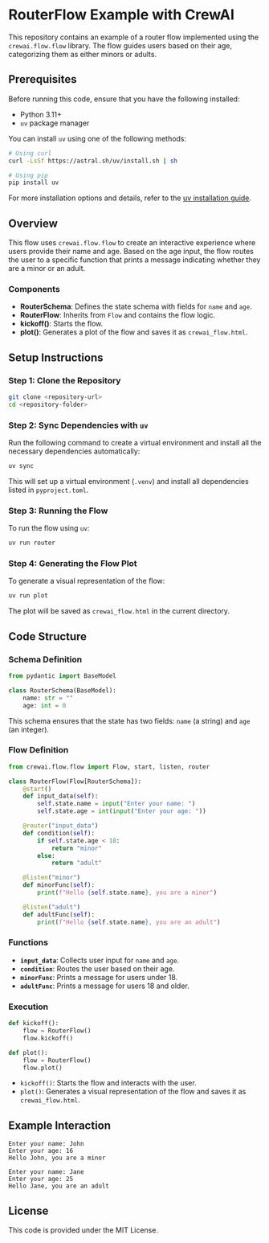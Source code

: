 # RouterFlow Example with CrewAI

This repository contains an example of a router flow implemented using the `crewai.flow.flow` library. The flow guides users based on their age, categorizing them as either minors or adults.

## Prerequisites

Before running this code, ensure that you have the following installed:

- Python 3.11+
- `uv` package manager

You can install `uv` using one of the following methods:

```bash
# Using curl
curl -LsSf https://astral.sh/uv/install.sh | sh

# Using pip
pip install uv
```

For more installation options and details, refer to the [uv installation guide](https://docs.astral.sh/uv/installation/).

## Overview

This flow uses `crewai.flow.flow` to create an interactive experience where users provide their name and age. Based on the age input, the flow routes the user to a specific function that prints a message indicating whether they are a minor or an adult.

### Components

- **RouterSchema**: Defines the state schema with fields for `name` and `age`.
- **RouterFlow**: Inherits from `Flow` and contains the flow logic.
- **kickoff()**: Starts the flow.
- **plot()**: Generates a plot of the flow and saves it as `crewai_flow.html`.

## Setup Instructions

### Step 1: Clone the Repository

```bash
git clone <repository-url>
cd <repository-folder>
```

### Step 2: Sync Dependencies with `uv`

Run the following command to create a virtual environment and install all the necessary dependencies automatically:

```bash
uv sync
```

This will set up a virtual environment (`.venv`) and install all dependencies listed in `pyproject.toml`.

### Step 3: Running the Flow

To run the flow using `uv`:

```bash
uv run router
```

### Step 4: Generating the Flow Plot

To generate a visual representation of the flow:

```bash
uv run plot
```

The plot will be saved as `crewai_flow.html` in the current directory.

## Code Structure

### Schema Definition

```python
from pydantic import BaseModel

class RouterSchema(BaseModel):
    name: str = ""
    age: int = 0
```

This schema ensures that the state has two fields: `name` (a string) and `age` (an integer).

### Flow Definition

```python
from crewai.flow.flow import Flow, start, listen, router

class RouterFlow(Flow[RouterSchema]):
    @start()
    def input_data(self):
        self.state.name = input("Enter your name: ")
        self.state.age = int(input("Enter your age: "))

    @router("input_data")
    def condition(self):
        if self.state.age < 18:
            return "minor"
        else:
            return "adult"

    @listen("minor")
    def minorFunc(self):
        print(f"Hello {self.state.name}, you are a minor")

    @listen("adult")
    def adultFunc(self):
        print(f"Hello {self.state.name}, you are an adult")
```

### Functions

- **`input_data`**: Collects user input for `name` and `age`.
- **`condition`**: Routes the user based on their age.
- **`minorFunc`**: Prints a message for users under 18.
- **`adultFunc`**: Prints a message for users 18 and older.

### Execution

```python
def kickoff():
    flow = RouterFlow()
    flow.kickoff()

def plot():
    flow = RouterFlow()
    flow.plot()
```

- `kickoff()`: Starts the flow and interacts with the user.
- `plot()`: Generates a visual representation of the flow and saves it as `crewai_flow.html`.

## Example Interaction

```
Enter your name: John
Enter your age: 16
Hello John, you are a minor
```

```
Enter your name: Jane
Enter your age: 25
Hello Jane, you are an adult
```

## License

This code is provided under the MIT License.
